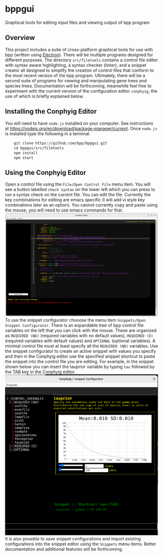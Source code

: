 # bppgui
Graphical tools for editing input files and viewing output of bpp program

## Overview
This project includes a suite of cross-platform graphical tools for use with bpp (written using [Electron](https://www.electronjs.org/)). There will be multiple programs
designed for different purposes. The directory `src/filetools` contains a control file editor with syntax
aware highlighting, a syntax checker (linter), and a snippet creator all designed to simplify the
creation of control files that conform to the most recent version of the bpp program. Ultimately,
there will be a second suite of programs for viewing and manipulating gene trees and species trees.
Documentation will be forthcoming, meanwhile feel free to experiment with the current version of the
configuration editor `conphyig`, the use of which is briefly explained below.

## Installing the Conphyig Editor
You will need to have `node.js` installed on your computer. See instructions at <https://nodejs.org/en/download/package-manager/current>.
Once `node.js` is installed type the following in a terminal:
```
	git clone https://github.com/bpp/bppgui.git
	cd bppgui/src/filetools
	npm install
	npm start
```

## Using the Conphyig Editor
Open a control file using the `File/Open Control File` menu item. You will see a button labelled `check syntax` on the lower left
which you can press to run a syntax check on the current file. You can edit the file. Currently the key combinations for editing are emacs 
specific (I will add vi style key combinations later as an option). You cannot currently copy and paste using the mouse, you will need to use emacs commands for that. 
![Conphyig Editor](https://github.com/bpp/bppgui/blob/main/Editor.png)
To use the snippet configurator chooose the menu item `Snippets/Open Snippet Configurator`. There is an expandable tree of bpp control file variables
on the left that you can click with the mouse. These are organized as `REQUIRED (ND)` (required variables with no default values), `REQUIRED (D)` (required variables with default values) and `OPTIONAL` (optional variables). A minimal control file must at least specify all the `REQUIRED (ND)` variables. Use the snippet configurator to create an active snippet with values you specify and then in the Conphyig editor use the specified snippet shortcut to paste the snippet into the control file you are editing. For example, in the snippet shown below you can insert the tauprior variable by typing `tau` followed by the TAB key in the Conphyig editor.
![Snippet Configurator](./Snippet.png)
It is also possible to save snippet configurations and import existing configurations into the snippet editor using the `Snippets` menu items. Better documentation and additional features will be forthcoming.


